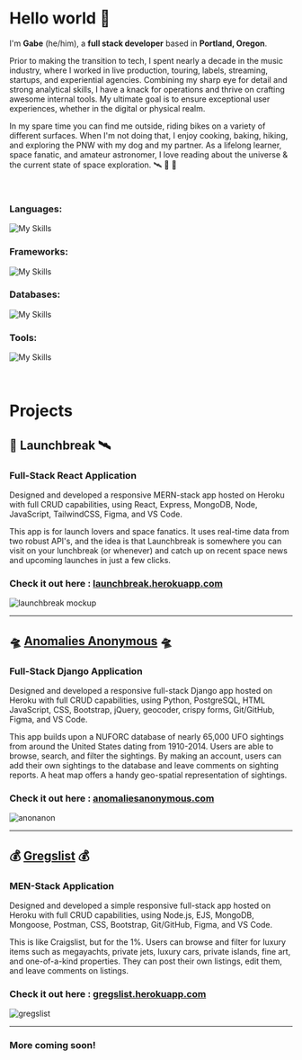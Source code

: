 # Hello world :wave:
I'm **Gabe** (he/him), a **full stack developer** based in **Portland, Oregon**. 

Prior to making the transition to tech, I spent nearly a decade in the music industry, where I worked in live production, touring, labels, streaming, startups, and experiential agencies. Combining my sharp eye for detail and strong analytical skills, I have a knack for operations and thrive on crafting awesome internal tools. My ultimate goal is to ensure exceptional user experiences, whether in the digital or physical realm.

In my spare time you can find me outside, riding bikes on a variety of different surfaces. When I'm not doing that, I enjoy cooking, baking, hiking, and exploring the PNW with my dog and my partner. As a lifelong learner, space fanatic, and amateur astronomer, I love reading about the universe & the current state of space exploration. 🛰️ 🚀 📡

<br>

### Languages: 
![My Skills](https://skillicons.dev/icons?i=py,js,html,css)

### Frameworks:
![My Skills](https://skillicons.dev/icons?i=react,nextjs,django,nodejs,express,tailwind,bootstrap)

### Databases:
![My Skills](https://skillicons.dev/icons?i=postgres,mongodb,sqlite,gcb)

### Tools:
![My Skills](https://skillicons.dev/icons?i=vite,vercel,figma,git,github,aws,postman,vscode,stackoverflow,heroku)

<br>

# Projects

## &#128640; Launchbreak  &#128752;

### Full-Stack React Application

Designed and developed a responsive MERN-stack app hosted on Heroku with full CRUD capabilities, using React, Express, MongoDB, Node, JavaScript, TailwindCSS, Figma, and VS Code.

This app is for launch lovers and space fanatics. It uses real-time data from two robust API's, and the idea is that Launchbreak is somewhere you can visit on your lunchbreak (or whenever) and catch up on recent space news and upcoming launches in just a few clicks.

### Check it out here : [launchbreak.herokuapp.com](https://launchbreak.herokuapp.com/)

![launchbreak mockup](https://user-images.githubusercontent.com/98293872/235741613-2da1e62f-86cd-4e3c-ac8c-fb0d12415ecc.png)

<hr>

## 🛸 [Anomalies Anonymous](https://www.anomaliesanonymous.com) 🛸

### Full-Stack Django Application

Designed and developed a responsive full-stack Django app hosted on Heroku with full CRUD capabilities, using Python, PostgreSQL, HTML JavaScript, CSS, Bootstrap, jQuery, geocoder, crispy forms, Git/GitHub, Figma, and VS Code.

This app builds upon a NUFORC database of nearly 65,000 UFO sightings from around the United States dating from 1910-2014. Users are able to browse, search, and filter the sightings. By making an account, users can add their own sightings to the database and leave comments on sighting reports. A heat map offers a handy geo-spatial representation of sightings.

### Check it out here : [anomaliesanonymous.com](https://www.anomaliesanonymous.com)

![anonanon](https://user-images.githubusercontent.com/98293872/232971994-52f6fbbe-a44e-460a-8c59-7f4660cd4e33.png)

<hr>

## 💰 [Gregslist](https://gregslist.herokuapp.com/) 💰

### MEN-Stack Application

Designed and developed a simple responsive full-stack app hosted on Heroku with full CRUD capabilities, using Node.js, EJS, MongoDB, Mongoose, Postman, CSS, Bootstrap, Git/GitHub, Figma, and VS Code.

This is like Craigslist, but for the 1%. Users can browse and filter for luxury items such as megayachts, private jets, luxury cars, private islands, fine art, and one-of-a-kind properties. They can post their own listings, edit them, and leave comments on listings.


### Check it out here : [gregslist.herokuapp.com](https://gregslist.herokuapp.com/)

![gregslist](https://user-images.githubusercontent.com/98293872/232972007-47517740-bc8e-421a-92ef-a1c40ac0afbf.png)

<hr>

### More coming soon!
